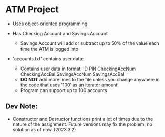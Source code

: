 # ATM Project
- Uses object-oriented programming
- Has Checking Account and Savings Account
  - Savings Account will add or subtract up to 50% of the value each time the ATM is logged into

- 'accounts.txt' contains user data:
  - Contains user data in format: ID PIN CheckingAccNum CheckingAccBal SavingsAccNum SavingsAccBal
  - **DO NOT** add more lines to the file unless you change anywhere in the code that uses '100' as an iterator amount!
  - Program can support up to 100 accounts

## Dev Note:
- Constructor and Desructor functions print a lot of times due to the nature of the assignment. Future versions may fix the problem, no solution as of now. (2023.3.2)
